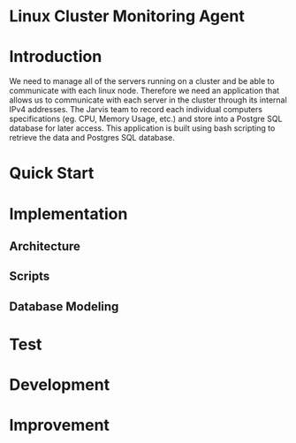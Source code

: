 # Linux Cluster Monitoring Agent


# Introduction

We need to manage all of the servers running on a cluster and be able to communicate with each linux node. Therefore we need an application that allows us to communicate with each server in the cluster through its internal IPv4 addresses. The Jarvis team to record each individual computers specifications (eg. CPU, Memory Usage, etc.) and store into a Postgre SQL database for later access. This application is built using bash scripting to retrieve the data and Postgres SQL database. 


# Quick Start



# Implementation


## Architecture


## Scripts


## Database Modeling


# Test


# Development 


# Improvement



